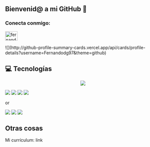## Bienvenid@ a mi GitHub 👋
<h3 align="left">Conecta conmigo:</h3>
<p align="left">
<a href="https://linkedin.com/in/fernandodiazgutierrez" target="blank"><img align="center" src="https://raw.githubusercontent.com/rahuldkjain/github-profile-readme-generator/master/src/images/icons/Social/linked-in-alt.svg" alt="fernandodiazgutierrez" height="30" width="40" /></a>
</p>
![](http://github-profile-summary-cards.vercel.app/api/cards/profile-details?username=Fernandodg97&theme=github)

## 💻 Tecnologías
<p align="center">
  <a href="https://skillicons.dev">
    <img src="https://skillicons.dev/icons?i=git,css,github,html,java,js,linux,mysql,react,ts,vscode,kubernetes&perline=14" />
  </a>
</p>

![](http://github-profile-summary-cards.vercel.app/api/cards/repos-per-language?username=Fernandodg97&theme=github)
![](http://github-profile-summary-cards.vercel.app/api/cards/most-commit-language?username=Fernandodg97&theme=github)
![](http://github-profile-summary-cards.vercel.app/api/cards/stats?username=Fernandodg97&theme=github)
![](http://github-profile-summary-cards.vercel.app/api/cards/productive-time?username=Fernandodg97&theme=github&utcOffset=8)

or

![](https://github-readme-stats.vercel.app/api?username=Fernandodg97&count_private=true)
![](https://github-readme-streak-stats.herokuapp.com/?user=Fernandodg97&hide_border=false)
![](https://github-readme-stats.vercel.app/api/top-langs/?username=Fernandodg97&layout=compact&dark)

## Otras cosas

Mi currículum: link
